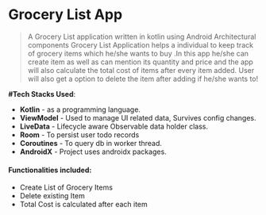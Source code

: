 # Grocery List App
> A Grocery List application written in kotlin using Android Architectural components
> Grocery List Application helps a individual to keep track of grocery items which he/she wants to buy .In this app he/she can create item as well as can mention its quantity and  price and the app will also calculate the total cost of items after every item added. User will also get a option to delete the item after adding if he/she wants to! 

**#Tech Stacks Used**:

 - **Kotlin** - as a programming language.
 - **ViewModel** - Used to manage UI related data, Survives config changes.
 - **LiveData** - Lifecycle aware Observable data holder class.
 - **Room** - To persist user todo records
 - **Coroutines** - To query db in worker thread.
 - **AndroidX** - Project uses androidx packages.

#### Functionalities included:
- Create List of Grocery Items
- Delete existing Item
- Total Cost is calculated after each item
